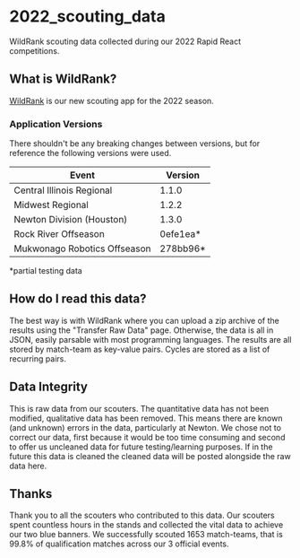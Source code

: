 # 2022_scouting_data

WildRank scouting data collected during our 2022 Rapid React competitions.

## What is WildRank?

[WildRank](https://github.com/wildstang/wildrank) is our new scouting app for the 2022 season. 

### Application Versions

There shouldn't be any breaking changes between versions, but for reference the following versions were used.

| Event                        | Version  |
| ---------------------------- | -------- |
| Central Illinois Regional    | 1.1.0    |
| Midwest Regional             | 1.2.2    |
| Newton Division (Houston)    | 1.3.0    |
| Rock River Offseason         | 0efe1ea* |
| Mukwonago Robotics Offseason | 278bb96* |

*partial testing data

## How do I read this data?

The best way is with WildRank where you can upload a zip archive of the results using the "Transfer Raw Data" page. Otherwise, the data is all in JSON, easily parsable with most programming languages. The results are all stored by match-team as key-value pairs. Cycles are stored as a list of recurring pairs.

## Data Integrity

This is raw data from our scouters. The quantitative data has not been modified, qualitative data has been removed. This means there are known (and unknown) errors in the data, particularly at Newton. We chose not to correct our data, first because it would be too time consuming and second to offer us uncleaned data for future testing/learning purposes. If in the future this data is cleaned the cleaned data will be posted alongside the raw data here.

## Thanks

Thank you to all the scouters who contributed to this data. Our scouters spent countless hours in the stands and collected the vital data to achieve our two blue banners. We successfully scouted 1653 match-teams, that is 99.8% of qualification matches across our 3 official events.
